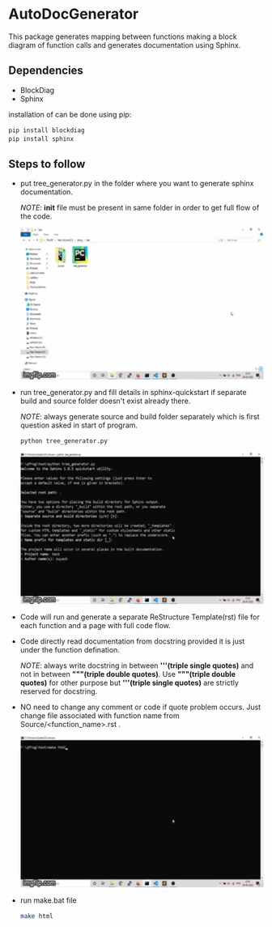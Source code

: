 # AutoDocGenerator
This package generates mapping between functions making a block diagram of function calls and generates documentation using Sphinx.

## Dependencies

* BlockDiag
* Sphinx

installation of can be done using pip:
```bash
pip install blockdiag
pip install sphinx
```
## Steps to follow

* put tree_generator.py in the folder where you want to generate sphinx documentation.

  _NOTE_: __init__ file must be present in same folder in order to get full flow of the code.

  <p><img src="setup.gif" height="300" width="800" /></p>

* run tree_generator.py and fill details in sphinx-quickstart if separate build and source folder doesn't exist already there.

  _NOTE_: always generate source and build folder separately which is first question asked in start of program.

  ```bash
  python tree_generator.py
  ```

  <p><img src="run.gif" height="300" width="800" /></p>

* Code will run and generate a separate ReStructure Template(rst) file for each function and a page with full code flow.

* Code directly read documentation from docstring provided it is just under the function defination.

  _NOTE_: always write docstring in between <b>'''(triple single quotes)</b> and not in between <b>"""(triple double quotes)</b>.
      Use <b>"""(triple double quotes)</b> for other purpose but <b>'''(triple single quotes)</b> are strictly reserved for docstring.

* NO need to change any comment or code if quote problem occurs. Just change file associated with function name from Source/<function_name>.rst .

  <p><img src="makeHTML.gif" height="300" width="800" /></p>

* run make.bat file 
  ```bash
  make html
  ```
